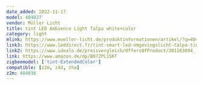 ```yaml
---
date_added: 2022-11-17
model: 404027
vendor: Müller Licht
title: tint LED Ambience Light Talpa white+color
category: light
mlink: https://www.mueller-licht.de/produktinformationen/artikel/?q=404027
link3: https://www.leddirect.fr/tint-smart-led-omgevingslicht-talpa-tint-rgbw?gclid=Cj0KCQiA1NebBhDDARIsAANiDD1VFldQcj1CfR7VqIwzo9Sg0tFijob9BXt00-laOguK5BpgVN5r6_oaAm0qEALw_wcB
link2: https://www.idealo.de/preisvergleich/OffersOfProduct/201163894_-tint-led-ambienteleuchte-white-color-talpa-1800-6500k-rgb-2700k-404027-mueller-licht.html
link: https://www.amazon.de/dp/B07ZPL1SKT
zigbeemodel: ['tint-ExtendedColor']
compatible: [z2m, z4d, zha]
z2m: 404036
---
```




